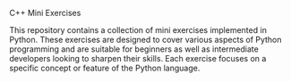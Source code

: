 C++ Mini Exercises

This repository contains a collection of mini exercises implemented in Python. These exercises are designed to cover various aspects of Python programming and are suitable for beginners as well as intermediate developers looking to sharpen their skills. Each exercise focuses on a specific concept or feature of the Python language.

